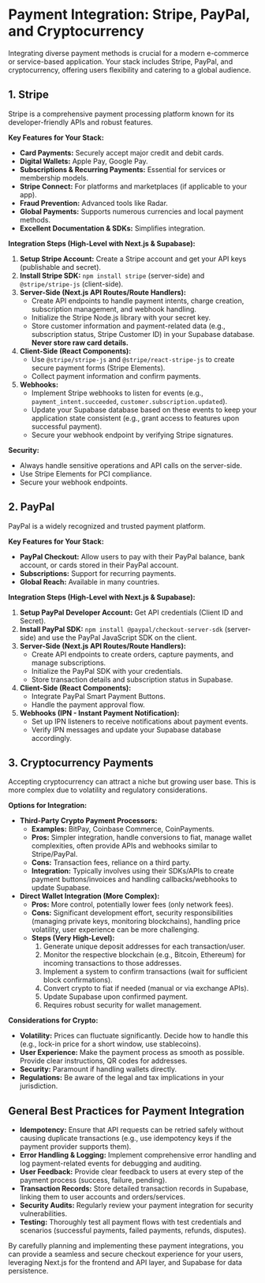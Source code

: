 # Payment Integration: Stripe, PayPal, and Cryptocurrency

Integrating diverse payment methods is crucial for a modern e-commerce or service-based application. Your stack includes Stripe, PayPal, and cryptocurrency, offering users flexibility and catering to a global audience.

## 1. Stripe

Stripe is a comprehensive payment processing platform known for its developer-friendly APIs and robust features.

**Key Features for Your Stack:**
*   **Card Payments:** Securely accept major credit and debit cards.
*   **Digital Wallets:** Apple Pay, Google Pay.
*   **Subscriptions & Recurring Payments:** Essential for services or membership models.
*   **Stripe Connect:** For platforms and marketplaces (if applicable to your app).
*   **Fraud Prevention:** Advanced tools like Radar.
*   **Global Payments:** Supports numerous currencies and local payment methods.
*   **Excellent Documentation & SDKs:** Simplifies integration.

**Integration Steps (High-Level with Next.js & Supabase):**

1.  **Setup Stripe Account:** Create a Stripe account and get your API keys (publishable and secret).
2.  **Install Stripe SDK:** `npm install stripe` (server-side) and `@stripe/stripe-js` (client-side).
3.  **Server-Side (Next.js API Routes/Route Handlers):**
    *   Create API endpoints to handle payment intents, charge creation, subscription management, and webhook handling.
    *   Initialize the Stripe Node.js library with your secret key.
    *   Store customer information and payment-related data (e.g., subscription status, Stripe Customer ID) in your Supabase database. **Never store raw card details.**
4.  **Client-Side (React Components):**
    *   Use `@stripe/stripe-js` and `@stripe/react-stripe-js` to create secure payment forms (Stripe Elements).
    *   Collect payment information and confirm payments.
5.  **Webhooks:**
    *   Implement Stripe webhooks to listen for events (e.g., `payment_intent.succeeded`, `customer.subscription.updated`).
    *   Update your Supabase database based on these events to keep your application state consistent (e.g., grant access to features upon successful payment).
    *   Secure your webhook endpoint by verifying Stripe signatures.

**Security:**
*   Always handle sensitive operations and API calls on the server-side.
*   Use Stripe Elements for PCI compliance.
*   Secure your webhook endpoints.

## 2. PayPal

PayPal is a widely recognized and trusted payment platform.

**Key Features for Your Stack:**
*   **PayPal Checkout:** Allow users to pay with their PayPal balance, bank account, or cards stored in their PayPal account.
*   **Subscriptions:** Support for recurring payments.
*   **Global Reach:** Available in many countries.

**Integration Steps (High-Level with Next.js & Supabase):**

1.  **Setup PayPal Developer Account:** Get API credentials (Client ID and Secret).
2.  **Install PayPal SDK:** `npm install @paypal/checkout-server-sdk` (server-side) and use the PayPal JavaScript SDK on the client.
3.  **Server-Side (Next.js API Routes/Route Handlers):**
    *   Create API endpoints to create orders, capture payments, and manage subscriptions.
    *   Initialize the PayPal SDK with your credentials.
    *   Store transaction details and subscription status in Supabase.
4.  **Client-Side (React Components):**
    *   Integrate PayPal Smart Payment Buttons.
    *   Handle the payment approval flow.
5.  **Webhooks (IPN - Instant Payment Notification):**
    *   Set up IPN listeners to receive notifications about payment events.
    *   Verify IPN messages and update your Supabase database accordingly.

## 3. Cryptocurrency Payments

Accepting cryptocurrency can attract a niche but growing user base. This is more complex due to volatility and regulatory considerations.

**Options for Integration:**

*   **Third-Party Crypto Payment Processors:**
    *   **Examples:** BitPay, Coinbase Commerce, CoinPayments.
    *   **Pros:** Simpler integration, handle conversions to fiat, manage wallet complexities, often provide APIs and webhooks similar to Stripe/PayPal.
    *   **Cons:** Transaction fees, reliance on a third party.
    *   **Integration:** Typically involves using their SDKs/APIs to create payment buttons/invoices and handling callbacks/webhooks to update Supabase.
*   **Direct Wallet Integration (More Complex):**
    *   **Pros:** More control, potentially lower fees (only network fees).
    *   **Cons:** Significant development effort, security responsibilities (managing private keys, monitoring blockchains), handling price volatility, user experience can be more challenging.
    *   **Steps (Very High-Level):**
        1.  Generate unique deposit addresses for each transaction/user.
        2.  Monitor the respective blockchain (e.g., Bitcoin, Ethereum) for incoming transactions to those addresses.
        3.  Implement a system to confirm transactions (wait for sufficient block confirmations).
        4.  Convert crypto to fiat if needed (manual or via exchange APIs).
        5.  Update Supabase upon confirmed payment.
        6.  Requires robust security for wallet management.

**Considerations for Crypto:**
*   **Volatility:** Prices can fluctuate significantly. Decide how to handle this (e.g., lock-in price for a short window, use stablecoins).
*   **User Experience:** Make the payment process as smooth as possible. Provide clear instructions, QR codes for addresses.
*   **Security:** Paramount if handling wallets directly.
*   **Regulations:** Be aware of the legal and tax implications in your jurisdiction.

## General Best Practices for Payment Integration

*   **Idempotency:** Ensure that API requests can be retried safely without causing duplicate transactions (e.g., use idempotency keys if the payment provider supports them).
*   **Error Handling & Logging:** Implement comprehensive error handling and log payment-related events for debugging and auditing.
*   **User Feedback:** Provide clear feedback to users at every step of the payment process (success, failure, pending).
*   **Transaction Records:** Store detailed transaction records in Supabase, linking them to user accounts and orders/services.
*   **Security Audits:** Regularly review your payment integration for security vulnerabilities.
*   **Testing:** Thoroughly test all payment flows with test credentials and scenarios (successful payments, failed payments, refunds, disputes).

By carefully planning and implementing these payment integrations, you can provide a seamless and secure checkout experience for your users, leveraging Next.js for the frontend and API layer, and Supabase for data persistence.
